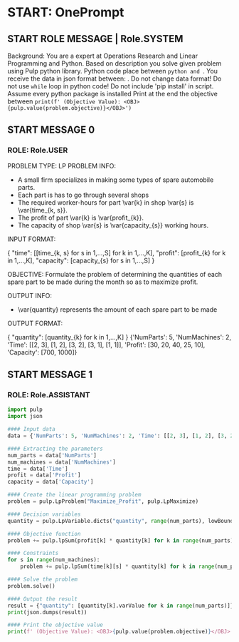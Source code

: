 # START: OnePrompt 
## START ROLE MESSAGE | Role.SYSTEM 
Background: You are a expert at Operations Research and Linear Programming and Python. Based on description you solve given problem using Pulp python library. Python code place between ```python and ```. You receive the data in json format between: <DATA></DATA>. Do not change data format! Do not use `while` loop in python code! Do not include 'pip install' in script. Assume every python package is installed Print at the end the objective between <OBJ></OBJ> `print(f' (Objective Value): <OBJ>{pulp.value(problem.objective)}</OBJ>')`  
## START MESSAGE 0 
### ROLE: Role.USER
<DESCRIPTION>
PROBLEM TYPE: LP
PROBLEM INFO:

- A small firm specializes in making some types of spare automobile parts. 
- Each part is has to go through several shops 
- The required worker-hours for part \var{k} in shop \var{s} is \var{time_{k, s}}.
- The profit of part \var{k} is \var{profit_{k}}.
- The capacity of shop \var{s} is \var{capacity_{s}} working hours.

INPUT FORMAT:

{
	"time": [[time_{k, s} for s in 1,...,S] for k in 1,...,K],
	"profit": [profit_{k} for k in 1,...,K],
	"capacity": [capacity_{s} for s in 1,...,S]
}


OBJECTIVE: Formulate the problem of determining the quantities of each spare part to be made during the month so as to maximize profit.

OUTPUT INFO:

- \var{quantity} represents the amount of each spare part to be made

OUTPUT FORMAT:

{
	"quantity": [quantity_{k} for k in 1,...,K]
}
</DESCRIPTION>
<DATA>
{'NumParts': 5, 'NumMachines': 2, 'Time': [[2, 3], [1, 2], [3, 2], [3, 1], [1, 1]], 'Profit': [30, 20, 40, 25, 10], 'Capacity': [700, 1000]}</DATA>


## START MESSAGE 1 
### ROLE: Role.ASSISTANT
```python
import pulp
import json

#### Input data
data = {'NumParts': 5, 'NumMachines': 2, 'Time': [[2, 3], [1, 2], [3, 2], [3, 1], [1, 1]], 'Profit': [30, 20, 40, 25, 10], 'Capacity': [700, 1000]}

#### Extracting the parameters
num_parts = data['NumParts']
num_machines = data['NumMachines']
time = data['Time']
profit = data['Profit']
capacity = data['Capacity']

#### Create the linear programming problem
problem = pulp.LpProblem("Maximize_Profit", pulp.LpMaximize)

#### Decision variables
quantity = pulp.LpVariable.dicts("quantity", range(num_parts), lowBound=0, cat='Continuous')

#### Objective function
problem += pulp.lpSum(profit[k] * quantity[k] for k in range(num_parts)), "Total_Profit"

#### Constraints
for s in range(num_machines):
    problem += pulp.lpSum(time[k][s] * quantity[k] for k in range(num_parts)) <= capacity[s], f"Capacity_Constraint_{s}"

#### Solve the problem
problem.solve()

#### Output the result
result = {"quantity": [quantity[k].varValue for k in range(num_parts)]}
print(json.dumps(result))

#### Print the objective value
print(f' (Objective Value): <OBJ>{pulp.value(problem.objective)}</OBJ>')
```

